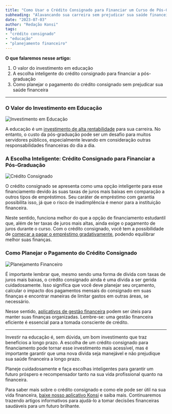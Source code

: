 ```yaml
---
title: "Como Usar o Crédito Consignado para Financiar um Curso de Pós-Graduação"
subheading: "Alavancando sua carreira sem prejudicar sua saúde financeira"
date: "2023-07-03"
author: "Redação Konsi"
tags:
- "crédito consignado"
- "educação"
- "planejamento financeiro"
---
```


**O que falaremos nesse artigo:**

1. O valor do investimento em educação
2. A escolha inteligente do crédito consignado para financiar a pós-graduação
3. Como planejar o pagamento do crédito consignado sem prejudicar sua saúde financeira

---

### O Valor do Investimento em Educação

![Investimento em Educação](https://image-url.com)

A educação é um [investimento de alta rentabilidade](/a-importncia-da-educao-financeira-para-servidores-pblicos-e-como-implement-la-em-sua-vida.md) para sua carreira. No entanto, o custo da pós-graduação pode ser um desafio para muitos servidores públicos, especialmente levando em consideração outras responsabilidades financeiras do dia a dia.

### A Escolha Inteligente: Crédito Consignado para Financiar a Pós-Graduação

![Crédito Consignado](https://image-url.com)

O crédito consignado se apresenta como uma opção inteligente para esse financiamento devido às suas taxas de juros mais baixas em comparação a outros tipos de empréstimos. Seu caráter de empréstimo com garantia possibilita isso, já que o risco de inadimplência é menor para a instituição financeira.

Neste sentido, funciona melhor do que a opção de financiamento estudantil que, além de ter taxas de juros mais altas, ainda exige o pagamento de juros durante o curso. Com o crédito consignado, você tem a possibilidade de [começar a pagar o empréstimo gradativamente](/como-criar-um-plano-de-pagamento-estratgico-para-seu-emprstimo-consignado.md), podendo equilibrar melhor suas finanças.

### Como Planejar o Pagamento do Crédito Consignado

![Planejamento Financeiro](https://image-url.com)

É importante lembrar que, mesmo sendo uma forma de dívida com taxas de juros mais baixas, o crédito consignado ainda é uma dívida a ser gerida cuidadosamente. Isso significa que você deve planejar seu orçamento, calcular o impacto dos pagamentos mensais do consignado em suas finanças e encontrar maneiras de limitar gastos em outras áreas, se necessário.

Nesse sentido, [aplicativos de gestão financeira](/o-papel-dos-aplicativos-de-finanas-na-gesto-financeira-dos-servidores-pblicos.md) podem ser úteis para manter suas finanças organizadas. Lembre-se: uma gestão financeira eficiente é essencial para a tomada consciente de crédito.

---

Investir na educação é, sem dúvida, um bom investimento que traz benefícios a longo prazo. A escolha de um crédito consignado para financiamento pode tornar esse investimento mais acessível, mas é importante garantir que uma nova dívida seja manejável e não prejudique sua saúde financeira a longo prazo. 

Planeje cuidadosamente e faça escolhas inteligentes para garantir um futuro próspero e recompensador tanto na sua vida profissional quanto na financeira.

Para saber mais sobre o crédito consignado e como ele pode ser útil na sua vida financeira, [baixe nosso aplicativo Konsi](https://konsi.com.br/download) e saiba mais. Continuaremos trazendo artigos informativos para ajudá-lo a tomar decisões financeiras saudáveis para um futuro brilhante.